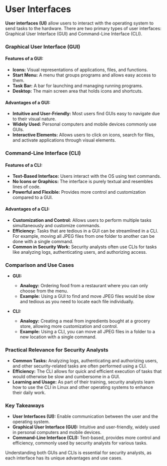 # User Interfaces

**User interfaces (UI)** allow users to interact with the operating system to send tasks to the hardware. There are two primary types of user interfaces: Graphical User Interface (GUI) and Command-Line Interface (CLI).

### Graphical User Interface (GUI)

#### Features of a GUI:
- **Icons:** Visual representations of applications, files, and functions.
- **Start Menu:** A menu that groups programs and allows easy access to them.
- **Task Bar:** A bar for launching and managing running programs.
- **Desktop:** The main screen area that holds icons and shortcuts.

#### Advantages of a GUI:
- **Intuitive and User-Friendly:** Most users find GUIs easy to navigate due to their visual nature.
- **Widely Used:** Personal computers and mobile devices commonly use GUIs.
- **Interactive Elements:** Allows users to click on icons, search for files, and activate applications through visual elements.

### Command-Line Interface (CLI)

#### Features of a CLI:
- **Text-Based Interface:** Users interact with the OS using text commands.
- **No Icons or Graphics:** The interface is purely textual and resembles lines of code.
- **Powerful and Flexible:** Provides more control and customization compared to a GUI.

#### Advantages of a CLI:
- **Customization and Control:** Allows users to perform multiple tasks simultaneously and customize commands.
- **Efficiency:** Tasks that are tedious in a GUI can be streamlined in a CLI. For example, moving all JPEG files from one folder to another can be done with a single command.
- **Common in Security Work:** Security analysts often use CLIs for tasks like analyzing logs, authenticating users, and authorizing access.

### Comparison and Use Cases

- **GUI:**
  - **Analogy:** Ordering food from a restaurant where you can only choose from the menu.
  - **Example:** Using a GUI to find and move JPEG files would be slow and tedious as you need to locate each file individually.

- **CLI:**
  - **Analogy:** Creating a meal from ingredients bought at a grocery store, allowing more customization and control.
  - **Example:** Using a CLI, you can move all JPEG files in a folder to a new location with a single command.

### Practical Relevance for Security Analysts

- **Common Tasks:** Analyzing logs, authenticating and authorizing users, and other security-related tasks are often performed using a CLI.
- **Efficiency:** The CLI allows for quick and efficient execution of tasks that would otherwise be slow and cumbersome in a GUI.
- **Learning and Usage:** As part of their training, security analysts learn how to use the CLI in Linux and other operating systems to enhance their daily work.

### Key Takeaways

- **User Interfaces (UI):** Enable communication between the user and the operating system.
- **Graphical User Interface (GUI):** Intuitive and user-friendly, widely used in personal computers and mobile devices.
- **Command-Line Interface (CLI):** Text-based, provides more control and efficiency, commonly used by security analysts for various tasks.

Understanding both GUIs and CLIs is essential for security analysts, as each interface has its unique advantages and use cases.
